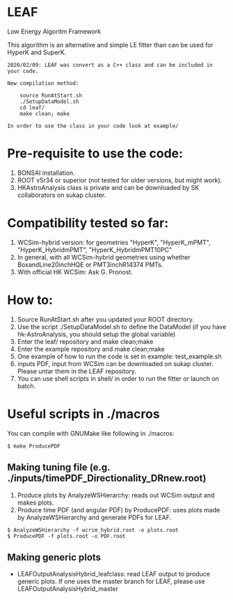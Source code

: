 # LEAF
Low Energy Algoritm Framework

This algorithm is an alternative and simple LE fitter than can be used for HyperK and SuperK.

~~~~~~~~~~~~~~~~~~~~~~~~~
2020/02/09: LEAF was convert as a C++ class and can be included in your code.

New compilation method:

	source RunAtStart.sh
	./SetupDataModel.sh
	cd leaf/
	make clean; make
	
In order to use the class in your code look at example/
~~~~~~~~~~~~~~~~~~~~~~~~~

# Pre-requisite to use the code:
1. BONSAI installation.
2. ROOT v5r34 or superior (not tested for older versions, but might work).
3. HKAstroAnalysis class is private and can be downloaded by SK collaborators on sukap cluster.

# Compatibility tested so far:
1. WCSim-hybrid version: for geometries "HyperK", "HyperK_mPMT", "HyperK_HybridmPMT", "HyperK_HybridmPMT10PC"
2. In general, with all WCSim-hybrid geometries using whether BoxandLine20inchHQE or PMT3inchR14374 PMTs.
3. With official HK WCSim: Ask G. Pronost.

# How to:
1. Source RunAtStart.sh after you updated your ROOT directory.
2. Use the script ./SetupDataModel.sh to define the DataModel (if you have hk-AstroAnalysis, you should setup the global variable)
2. Enter the leaf/ repository and make clean;make
3. Enter the example repository and make clean;make
4. One example of how to run the code is set in example: test_example.sh
5. inputs PDF, input from WCSim can be downloaded on sukap cluster. Please untar them in the LEAF repository.
6. You can use shell scripts in shell/ in order to run the fitter or launch on batch.

# Useful scripts in ./macros
You can compile with GNUMake like following in ./macros:
```
$ make ProducePDF
```
## Making tuning file (e.g. ./inputs/timePDF_Directionality_DRnew.root)
1. Produce plots by AnalyzeWSHierarchy: reads out WCSim output and makes plots.
2. Produce time PDF (and angular PDF) by ProducePDF: uses plots made by AnalyzeWSHierarchy and generate PDFs for LEAF.

```
$ AnalyzeWSHierarchy -f wcrim_hybrid.root -o plots.root
$ ProducePDF -f plots.root -o PDF.root
```

## Making generic plots
- LEAFOutputAnalysisHybrid_leafclass: read LEAF output to produce generic plots. If one uses the master branch for LEAF, please use LEAFOutputAnalysisHybrid_master
